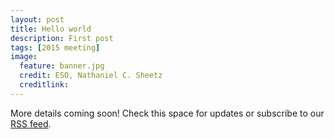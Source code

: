 ```yaml
---
layout: post
title: Hello world
description: First post
tags: [2015 meeting]
image:
  feature: banner.jpg
  credit: ESO, Nathaniel C. Sheetz
  creditlink: 
---
```


More details coming soon! Check this space for updates or subscribe to our [RSS feed](http://eres2014.github.io/feed.xml).